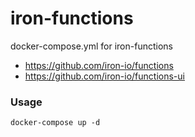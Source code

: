 # iron-functions

docker-compose.yml for iron-functions

- https://github.com/iron-io/functions
- https://github.com/iron-io/functions-ui

### Usage

```
docker-compose up -d
```
